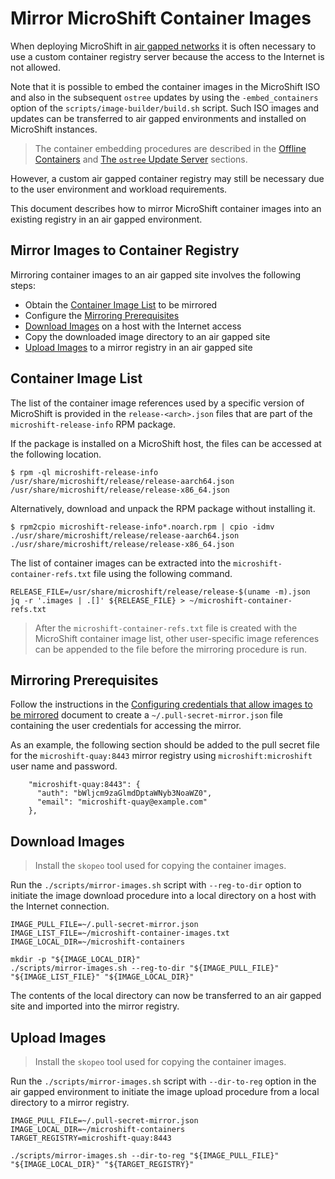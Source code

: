 # Mirror MicroShift Container Images

When deploying MicroShift in [air gapped networks](https://en.wikipedia.org/wiki/Air_gap_(networking))
it is often necessary to use a custom container registry server because the access
to the Internet is not allowed.

Note that it is possible to embed the container images in the MicroShift ISO and
also in the subsequent `ostree` updates by using the `-embed_containers` option
of the `scripts/image-builder/build.sh` script. Such ISO images and updates can
be transferred to air gapped environments and installed on MicroShift instances.

> The container embedding procedures are described in the
> [Offline Containers](../contributor/rhel4edge_iso.md#offline-containers) and
> [The `ostree` Update Server](../contributor/rhel4edge_iso.md#the-ostree-update-server)
> sections.

However, a custom air gapped container registry may still be necessary due to
the user environment and workload requirements. 

This document describes how to mirror MicroShift container images into an existing
registry in an air gapped environment.

## Mirror Images to Container Registry

Mirroring container images to an air gapped site involves the following steps:
* Obtain the [Container Image List](#container-image-list) to be mirrored
* Configure the [Mirroring Prerequisites](#mirroring-prerequisites)
* [Download Images](#download-images) on a host with the Internet access
* Copy the downloaded image directory to an air gapped site
* [Upload Images](#upload-images) to a mirror registry in an air gapped site

## Container Image List
The list of the container image references used by a specific version of MicroShift
is provided in the `release-<arch>.json` files that are part of the
`microshift-release-info` RPM package.

If the package is installed on a MicroShift host, the files can be accessed at
the following location.
```
$ rpm -ql microshift-release-info
/usr/share/microshift/release/release-aarch64.json
/usr/share/microshift/release/release-x86_64.json
```

Alternatively, download and unpack the RPM package without installing it.
```
$ rpm2cpio microshift-release-info*.noarch.rpm | cpio -idmv
./usr/share/microshift/release/release-aarch64.json
./usr/share/microshift/release/release-x86_64.json
```

The list of container images can be extracted into the `microshift-container-refs.txt`
file using the following command.
```
RELEASE_FILE=/usr/share/microshift/release/release-$(uname -m).json
jq -r '.images | .[]' ${RELEASE_FILE} > ~/microshift-container-refs.txt
```

> After the `microshift-container-refs.txt` file is created with the MicroShift
> container image list, other user-specific image references can be appended to
> the file before the mirroring procedure is run.

## Mirroring Prerequisites

Follow the instructions in the [Configuring credentials that allow images to be mirrored](https://docs.openshift.com/container-platform/latest/installing/disconnected_install/installing-mirroring-disconnected.html#installation-adding-registry-pull-secret_installing-mirroring-disconnected)
document to create a `~/.pull-secret-mirror.json` file containing the user credentials
for accessing the mirror.

As an example, the following section should be added to the pull secret file for
the `microshift-quay:8443` mirror registry using `microshift:microshift` user name
and password.
```
    "microshift-quay:8443": {
      "auth": "bWljcm9zaGlmdDptaWNyb3NoaWZ0",
      "email": "microshift-quay@example.com"
    },
```

## Download Images

> Install the `skopeo` tool used for copying the container images.
 
Run the `./scripts/mirror-images.sh` script with `--reg-to-dir`
option to initiate the image download procedure into a local directory on a
host with the Internet connection.
```
IMAGE_PULL_FILE=~/.pull-secret-mirror.json
IMAGE_LIST_FILE=~/microshift-container-images.txt
IMAGE_LOCAL_DIR=~/microshift-containers

mkdir -p "${IMAGE_LOCAL_DIR}"
./scripts/mirror-images.sh --reg-to-dir "${IMAGE_PULL_FILE}" "${IMAGE_LIST_FILE}" "${IMAGE_LOCAL_DIR}"
```

The contents of the local directory can now be transferred to an air gapped site
and imported into the mirror registry.

## Upload Images

> Install the `skopeo` tool used for copying the container images.

Run the `./scripts/mirror-images.sh` script with `--dir-to-reg` option
in the air gapped environment to initiate the image upload procedure from a local
directory to a mirror registry.
```
IMAGE_PULL_FILE=~/.pull-secret-mirror.json
IMAGE_LOCAL_DIR=~/microshift-containers
TARGET_REGISTRY=microshift-quay:8443

./scripts/mirror-images.sh --dir-to-reg "${IMAGE_PULL_FILE}" "${IMAGE_LOCAL_DIR}" "${TARGET_REGISTRY}"
```
